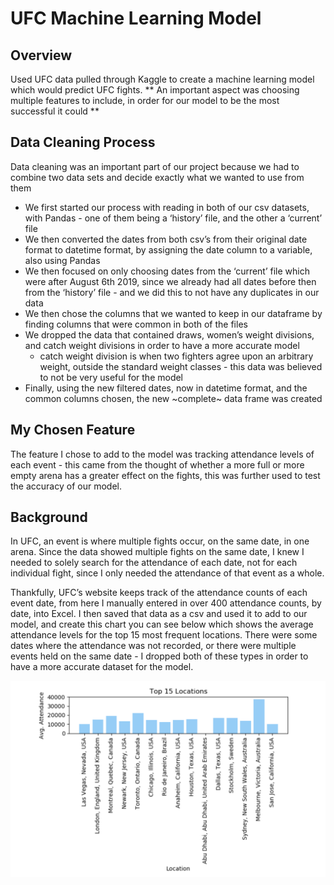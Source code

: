 # UFC Machine Learning Model 

## Overview
Used UFC data pulled through Kaggle to create a machine learning model which would predict UFC fights.
** An important aspect was choosing multiple features to include, in order for our model to be the most successful it could ** 

## Data Cleaning Process 
Data cleaning was an important part of our project because we had to combine two data sets and decide exactly what we wanted to use from them 

* We first started our process with reading in both of our csv datasets, with Pandas - one of them being a ‘history’ file, and the other a ‘current’ file
* We then converted the dates from both csv’s from their original date format to datetime format, by assigning the date column to a variable, also using Pandas
* We then focused on only choosing dates from the ‘current’ file which were after August 6th 2019, since we already had all dates before then from the ‘history’ file - and we did this to not have any duplicates in our data
* We then chose the columns that we wanted to keep in our dataframe by finding columns that were common in both of the files
* We dropped the data that contained draws, women’s weight divisions, and catch weight divisions in order to have a more accurate model 
    * catch weight division is when two fighters agree upon an arbitrary weight, outside the standard weight classes - this data was believed to not be very useful for the model  
* Finally, using the new filtered dates, now in datetime format, and the common columns chosen, the new ~complete~ data frame was created


## My Chosen Feature
The feature I chose to add to the model was tracking attendance levels of each event - this came from the thought of whether a more full or more empty arena has a greater effect on the fights, this was further used to test the accuracy of our model.

## Background
In UFC, an event is where multiple fights occur, on the same date, in one arena. Since the data showed multiple fights on the same date, I knew I needed to solely search for the attendance of each date, not for each individual fight, since I only needed the attendance of that event as a whole.

Thankfully, UFC’s website keeps track of the attendance counts of each event date, from here I manually entered in over 400 attendance counts, by date, into Excel.
I then saved that data as a csv and used it to add to our model, and create this chart you can see below which shows the average attendance levels for the top 15 most frequent locations. There were some dates where the attendance was not recorded, or there were multiple events held on the same date - I dropped both of these types in order to have a more accurate dataset for the model.

![feature_pic.png](feature_pic.png)
